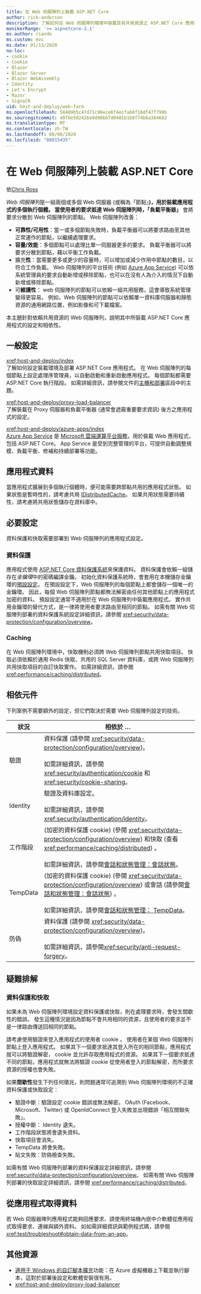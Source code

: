 ```yaml
---
title: 在 Web 伺服陣列上裝載 ASP.NET Core
author: rick-anderson
description: 了解如何在 Web 伺服陣列環境中裝載具有共用資源之 ASP.NET Core 應用程式的多個執行個體。
monikerRange: '>= aspnetcore-2.1'
ms.author: riande
ms.custom: mvc
ms.date: 01/13/2020
no-loc:
- cookie
- Cookie
- Blazor
- Blazor Server
- Blazor WebAssembly
- Identity
- Let's Encrypt
- Razor
- SignalR
uid: host-and-deploy/web-farm
ms.openlocfilehash: 58409b5c47d71c96ece6f4ecfab6f18df47f798b
ms.sourcegitcommit: 497be502426e9d90bb7d0401b1b9f74b6a384682
ms.translationtype: MT
ms.contentlocale: zh-TW
ms.lasthandoff: 08/08/2020
ms.locfileid: "88015435"
---
```

# <a name="host-aspnet-core-in-a-web-farm"></a>在 Web 伺服陣列上裝載 ASP.NET Core

依[Chris Ross](https://github.com/Tratcher)

*Web 伺服陣列*是一組兩個或多個 Web 伺服器 (或稱為「節點」**)，用於裝載應用程式的多個執行個體。 當使用者的要求抵達 Web 伺服陣列時，「負載平衡器」** 會將要求分散到 Web 伺服陣列的節點。 Web 伺服陣列改善：

* **可靠性/可用性**：當一或多個節點失敗時，負載平衡器可以將要求路由至其他正常運作的節點，以繼續處理要求。
* **容量/效能**：多個節點可以處理比單一伺服器更多的要求。 負載平衡器可以將要求分散到節點，藉以平衡工作負載。
* 擴充**性**：當需要更多或更少的容量時，可以增加或減少作用中節點的數目，以符合工作負載。 Web 伺服陣列的平台技術 (例如 [Azure App Service](https://azure.microsoft.com/services/app-service/)) 可以依系統管理員的要求自動新增或移除節點，也可以在沒有人為介入的情況下自動新增或移除節點。
* 可**維護性**： web 伺服陣列的節點可以依賴一組共用服務，這會導致系統管理變得更容易。 例如，Web 伺服陣列的節點可以依賴單一資料庫伺服器和靜態資源的通用網路位置，例如影像和可下載檔案。

本主題針對依賴共用資源的 Web 伺服陣列，說明其中所裝載 ASP.NET Core 應用程式的設定和相依性。

## <a name="general-configuration"></a>一般設定

<xref:host-and-deploy/index>  
了解如何設定裝載環境及部署 ASP.NET Core 應用程式。 在 Web 伺服陣列的每個節點上設定處理序管理員，以自動啟動和重新啟動應用程式。 每個節點都需要 ASP.NET Core 執行階段。 如需詳細資訊，請參閱文件的[主機和部署](xref:host-and-deploy/index)區段中的主題。

<xref:host-and-deploy/proxy-load-balancer>  
了解裝載在 Proxy 伺服器和負載平衡器 (通常會遮蔽重要要求資訊) 後方之應用程式的設定。

<xref:host-and-deploy/azure-apps/index>  
[Azure App Service](https://azure.microsoft.com/services/app-service/) 是 [Microsoft 雲端運算平台服務](https://azure.microsoft.com/)，用於裝載 Web 應用程式，包括 ASP.NET Core。 App Service 是受到完整管理的平台，可提供自動調整規模、負載平衡、修補和持續部署等功能。

## <a name="app-data"></a>應用程式資料

當應用程式擴展到多個執行個體時，便可能需要跨節點共用的應用程式狀態。 如果狀態是暫時性的，請考慮共用 [IDistributedCache](/dotnet/api/microsoft.extensions.caching.distributed.idistributedcache)。 如果共用狀態需要持續性，請考慮將共用狀態儲存在資料庫中。

## <a name="required-configuration"></a>必要設定

資料保護和快取需要部署到 Web 伺服陣列的應用程式設定。

### <a name="data-protection"></a>資料保護

應用程式使用 [ASP.NET Core 資料保護系統](xref:security/data-protection/introduction)來保護資料。 資料保護會依賴一組儲存在*金鑰環*中的密碼編譯金鑰。 初始化資料保護系統時，會套用在本機儲存金鑰環的[預設設定](xref:security/data-protection/configuration/default-settings)。 在預設設定下，Web 伺服陣列的每個節點上都會儲存一個唯一的金鑰環。 因此，每個 Web 伺服陣列節點都無法解密由任何其他節點上的應用程式加密的資料。 預設設定通常不適用於在 Web 伺服陣列中裝載應用程式。 實作共用金鑰環的替代方式，是一律將使用者要求路由至相同的節點。 如需有關 Web 伺服陣列部署的資料保護系統設定詳細資訊，請參閱 <xref:security/data-protection/configuration/overview>。

### <a name="caching"></a>Caching

在 Web 伺服陣列環境中，快取機制必須跨 Web 伺服陣列節點共用快取項目。 快取必須依賴於通用 Redis 快取、共用的 SQL Server 資料庫，或跨 Web 伺服陣列共用快取項目的自訂快取實作。 如需詳細資訊，請參閱<xref:performance/caching/distributed>。

## <a name="dependent-components"></a>相依元件

下列案例不需要額外的設定，但它們取決於需要 Web 伺服陣列設定的技術。

| 狀況 | 相依於 &hellip; |
| -------- | ------------------- |
| 驗證 | 資料保護 (請參閱 <xref:security/data-protection/configuration/overview>)。<br><br>如需詳細資訊，請參閱 <xref:security/authentication/cookie> 和 <xref:security/cookie-sharing>。 |
| Identity | 驗證及資料庫設定。<br><br>如需詳細資訊，請參閱<xref:security/authentication/identity>。 |
| 工作階段 |  (加密的資料保護 cookie)  (參閱 <xref:security/data-protection/configuration/overview>) 和快取 (查看 <xref:performance/caching/distributed>) 。<br><br>如需詳細資訊，請參閱[會話和狀態管理：會話狀態](xref:fundamentals/app-state#session-state)。 |
| TempData |  (加密的資料保護 cookie)  (參閱 <xref:security/data-protection/configuration/overview>) 或會話 (請參閱[會話和狀態管理：會話狀態](xref:fundamentals/app-state#session-state)) 。<br><br>如需詳細資訊，請參閱[會話和狀態管理： TempData](xref:fundamentals/app-state#tempdata)。 |
| 防偽 | 資料保護 (請參閱 <xref:security/data-protection/configuration/overview>)。<br><br>如需詳細資訊，請參閱<xref:security/anti-request-forgery>。 |

## <a name="troubleshoot"></a>疑難排解

### <a name="data-protection-and-caching"></a>資料保護和快取

如果未為 Web 伺服陣列環境設定資料保護或快取，則在處理要求時，會發生間歇性的錯誤。 發生這種情況是因為節點不會共用相同的資源，且使用者的要求並不是一律路由傳送回相同的節點。

請考慮使用驗證來登入應用程式的使用者 cookie 。 使用者在某個 Web 伺服陣列節點上登入應用程式。 如果其下一個要求抵達其登入所在的相同節點，應用程式就可以將驗證解密， cookie 並允許存取應用程式的資源。 如果其下一個要求抵達不同的節點，應用程式就無法將驗證 cookie 從使用者登入的節點解密，而所要求資源的授權也會失敗。

如果**間歇性**發生下列任何徵兆，則問題通常可追溯到 Web 伺服陣列環境的不正確資料保護或快取設定：

* 驗證中斷：驗證設定 cookie 錯誤或無法解密。 OAuth (Facebook、Microsoft、Twitter) 或 OpenIdConnect 登入失敗並出現錯誤「相互關聯失敗」。
* 授權中斷： Identity 遺失。
* 工作階段狀態將會遺失資料。
* 快取項目會消失。
* TempData 將會失敗。
* 貼文失敗：防偽檢查失敗。

如需有關 Web 伺服陣列部署的資料保護設定詳細資訊，請參閱 <xref:security/data-protection/configuration/overview>。 如需有關 Web 伺服陣列部署的快取設定詳細資訊，請參閱 <xref:performance/caching/distributed>。

## <a name="obtain-data-from-apps"></a>從應用程式取得資料

若 Web 伺服器陣列應用程式能夠回應要求、請使用終端機內嵌中介軟體從應用程式取得要求、連線與額外資料。 如如需詳細資訊與範例程式碼，請參閱 <xref:test/troubleshoot#obtain-data-from-an-app>。

## <a name="additional-resources"></a>其他資源

* [適用于 Windows 的自訂腳本擴充](/azure/virtual-machines/extensions/custom-script-windows)功能：在 Azure 虛擬機器上下載並執行腳本，這對於部署後設定和軟體安裝很有用。
* <xref:host-and-deploy/proxy-load-balancer>
 